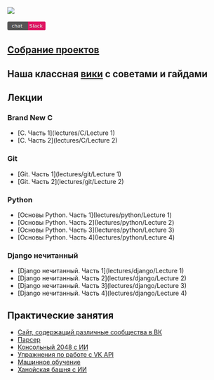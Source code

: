 ![](header.png)

[![регистрация в чате](slack.png)](https://lambdainvite.herokuapp.com/)

## [Собрание проектов](https://github.com/lambda-frela/lambda-help/issues/4)
## Наша классная [вики](https://github.com/lambdafrela/lambda-help/wiki) с советами и гайдами

## Лекции

### Brand New **C**

- [C. Часть 1](lectures/C/Lecture 1)
- [C. Часть 2](lectures/C/Lecture 2)

### Git

- [Git. Часть 1](lectures/git/Lecture 1)
- [Git. Часть 2](lectures/git/Lecture 2)

### Python

- [Основы Python. Часть 1](lectures/python/Lecture 1)
- [Основы Python. Часть 2](lectures/python/Lecture 2)
- [Основы Python. Часть 3](lectures/python/Lecture 3)
- [Основы Python. Часть 4](lectures/python/Lecture 4)

### Django нечитанный

- [Django нечитанный. Часть 1](lectures/django/Lecture 1)
- [Django нечитанный. Часть 2](lectures/django/Lecture 2)
- [Django нечитанный. Часть 3](lectures/django/Lecture 3)
- [Django нечитанный. Часть 4](lectures/django/Lecture 4)


## Практические занятия
- [Сайт, содержащий различные сообщества в ВК](https://github.com/lambda-frela/mai-student-life)
- [Парсер](https://github.com/lambda-frela/parser)
- [Консольный 2048 с ИИ](https://github.com/lambda-frela/term2048_ai)
- [Упражнения по работе с VK API](https://github.com/lambda-frela/vk_api_exercise)
- [Машинное обучение](https://github.com/lambda-frela/data_analysis)
- [Ханойская башня с ИИ](https://github.com/lambda-frela/Tower_of_Hanoi_in_Term_AI)
